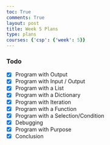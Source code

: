 ```yaml
---
toc: True
comments: True
layout: post
title: Week 5 Plans
type: plans
courses: {'csp': {'week': 5}}
---
```


### Todo

- [x] Program with Output
- [x] Program with Input / Output
- [x] Program with a List
- [x] Program with a Dictionary
- [x] Program with Iteration
- [x] Program with a Function
- [x] Program with a Selection/Condition
- [x] Debugging
- [x] Program with Purpose
- [x] Conclusion
